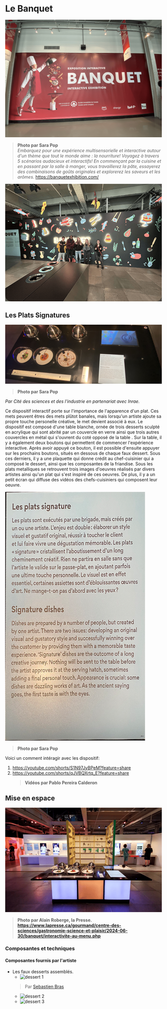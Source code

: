 # Le Banquet



![entrée](medias/affiche_entree.png) 
> **Photo par Sara Pop** <br>
> *Embarquez pour une expérience multisensorielle et interactive autour d'un thème que tout le monde aime : la nourriture!
Voyagez à travers 5 scénarios audacieux et interactifs!
En commençant par la cuisine et en passant par la salle à manger, vous travaillerez la pâte, essayerez des combinaisons de goûts originales et explorerez les saveurs et les arômes.* https://banquetexhibition.com/


![moi et copains](medias/devant_banquet.png)

## **Les Plats Signatures**
![ensemble](medias/ensemble_Les_Plats_Signatures.png) 
> **Photo par Sara Pop** <br>

*Par Cité des sciences et des l'industrie en partenariat avec Inrae.* <br>

Ce dispositif interactif porte sur l'importance de l'apparence d'un plat. Ces mets peuvent êtres des mets plûtot banales, mais lorsqu'un artiste ajoute sa propre touche personelle créative, le met devient associé à eux. 
Le dispositif est composé d'une table blanche, ornée de trois desserts sculpté en acrylique qui sont abrité par un couvercle en verre ainsi que trois autres couvercles en métal qui s'ouvrent du coté opposé de la table . Sur la table, il y a également deux boutons qui permettent de commencer l'expérience interactive. Après avoir appuyé ce bouton,
il est possible d'ensuite appuyer sur les prochains boutons, situés en dessous de chaque faux dessert. Sous ces derniers, il y a une plaquette qui donne crédit au chef-cuisinier qui a composé le dessert, ainsi que les composantes de la friandise. Sous les plats metalliques se retrouvent trois images d'oeuvres réalisés par divers artistes ainsi qu'un plat qui s'est inspiré de ces oeuvres. De plus, il y a un petit écran qui diffuse des vidéos des chefs-cuisiniers qui composent leur oeuvre.


 ![ensemble](medias/LPS_description.png)
> **Photo par Sara Pop** <br>







Voici un comment intéragir avec les dispositif:
1. https://youtube.com/shorts/S1N97JyBPeM?feature=share 
2. https://youtube.com/shorts/qJVBQXrtq_E?feature=share
   > **Vidéos par Pablo Pereira Calderon**







## Mise en espace ##

![vue d'ensemble](medias/vue_ensemble_Alain_Roberge_Presse.png)
> **Photo par Alain Roberge, la Presse. https://www.lapresse.ca/gourmand/centre-des-sciences/gastronomie-science-et-plaisir/2024-06-30/banquet/interactivite-au-menu.php**

### Composantes et techniques ###
 #### Composantes fournis par l'artiste ####
 - Les faux desserts assemblés.
    - ![dessert 1](medias/dessert01_Sebastien_Bras.png)
   > Par [Sebastien Bras](https://www.bras.fr/fr/la-cuisine/sebastien-bras)
    - ![dessert 2](medias/dessert02_Mory_Sacko.png)
    - ![dessert 3](medias/dessert03_AnneSophie_Pic.png)















                                  



